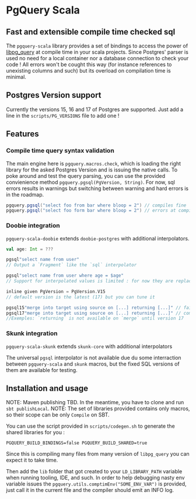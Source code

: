 # PgQuery Scala

## Fast and extensible compile time checked sql

The `pgquery-scala` library provides a set of bindings to access the power of [libpg_query](https://github.com/pganalyze/libpg_query) at compile time in your scala projects. Since Postgres' parser is used no need for a local container nor a database connection to check your code ! All errors won't be cought this way (for instance references to unexisting columns and such) but its overload on compilation time is minimal.

## Postgres Version support

Currently the versions 15, 16 and 17 of Postgres are supported. Just add a line in the `scripts/PG_VERSIONS` file to add one !

## Features

### Compile time query syntax validation

The main engine here is `pgquery.macros.check`, which is loading the right library for the asked Postgres Version and is issuing the native calls.
To poke around and test the query parsing, you can use the provided convienience method `pgquery.pgsql(PgVersion, String)`. For now, sql errors results in warnings but switching between warning and hard errors is in the roadmap.

```scala
pgquery.pgsql("select foo from bar where bloop = 2") // compiles fine
pgquery.pgsql("select foo form bar where bloop = 2") // errors at compile time 
```

### Doobie integration
`pgquery-scala-doobie` extends `doobie-postgres` with additional interpolators.

```scala
val age: Int = ???

pgsql"select name from user"                  
// Output a `Fragment` like the `sql` interpolator

pgsql"select name from user where age = $age" 
// Support for interpolated values is limited : for now they are replaced with NULL for parsing

inline given PgVersion = PgVersion.V15
// default version is the latest (17) but you can tune it

pgsql15"merge into target using source on [...] returning [...]" // fails
pgsql17"merge into target using source on [...] returning [...]" // compiles
//Exemples: `returning` is not available on `merge` until version 17
```

### Skunk integration
`pgquery-scala-skunk` extends `skunk-core` with additional interpolators

The universal `pgsql` interpolator is not available due du some interraction between `pgquery-scala` and `skunk` macros,
but the fixed SQL versions of them are available for testing.

## Installation and usage

NOTE: Maven publishing TBD. In the meantime, you have to clone and run `sbt publishLocal`.
NOTE: The set of libraries provided contains only macros, so their scope can be only `Compile` on SBT.

You can use the script provided in `scripts/codegen.sh` to generate the shared libraries for you :
```
PGQUERY_BUILD_BINDINGS=false PGQUERY_BUILD_SHARED=true
```
Since this is compiling many files from many version of `libpg_query` you can expect it to take time.

Then add the `lib` folder that got created to your `LD_LIBRARY_PATH` variable when running tooling, IDE, and such.
In order to help debugging nasty env variable issues the `pgquery.utils.comptimEnv("SOME_ENV_VAR")` is provided, just call it in the current file and the compiler should emit an INFO log.





